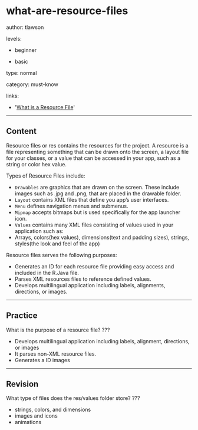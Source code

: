 # what-are-resource-files
author: tlawson

levels:

  - beginner

  - basic

type: normal

category: must-know

links:

  - '[What is a Resource File](https://www.codeproject.com/articles/810940/android-resources-beginner-s-guide-to-organizing-a#the_resources_section)'

---
## Content

Resource files or res contains the resources for the project. A resource is a file representing something that can be drawn onto the screen, a layout file for your classes, or a value that can be accessed in your app, such as a string or color hex value. 

Types of Resource Files include:
* `Drawables` are graphics that are drawn on the screen. These include images such as .jpg and .png, that are placed in the drawable folder. 
* `Layout` contains XML files that define you app’s user interfaces. 
* `Menu` defines navigation menus and submenus.
*	`Mipmap` accepts bitmaps but is used specifically for the app launcher icon. 
*	`Values` contains many XML files consisting of values used in your application such as: 
  *	Arrays, colors(hex values), dimensions(text and padding sizes), strings, styles(the look and feel of the app)

Resource files serves the following purposes:
*	Generates an ID for each resource file providing easy access and included in the R.Java file. 
* Parses XML resources files to reference defined values.
* Develops multilingual application including labels, alignments, directions, or images. 




---
## Practice

What is the purpose of a resource file?
???

* Develops multilingual application including labels, alignment, directions, or images
* It parses non-XML resource files.
* Generates a ID images

---
## Revision

What type of files does the res/values folder store?
???

* strings, colors, and dimensions
* images and icons
* animations

